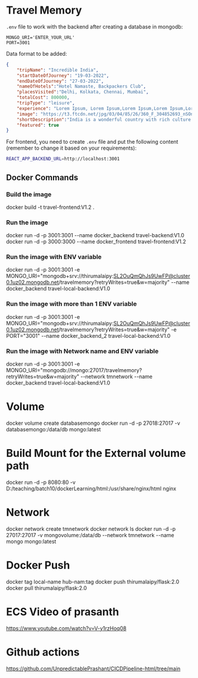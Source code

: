 # Travel Memory

`.env` file to work with the backend after creating a database in mongodb: 

```
MONGO_URI='ENTER_YOUR_URL'
PORT=3001
```

Data format to be added: 

```json
{
    "tripName": "Incredible India",
    "startDateOfJourney": "19-03-2022",
    "endDateOfJourney": "27-03-2022",
    "nameOfHotels":"Hotel Namaste, Backpackers Club",
    "placesVisited":"Delhi, Kolkata, Chennai, Mumbai",
    "totalCost": 800000,
    "tripType": "leisure",
    "experience": "Lorem Ipsum, Lorem Ipsum,Lorem Ipsum,Lorem Ipsum,Lorem Ipsum,Lorem Ipsum,Lorem Ipsum,Lorem Ipsum,Lorem Ipsum,Lorem Ipsum,Lorem Ipsum,Lorem Ipsum,Lorem Ipsum,Lorem Ipsum,Lorem Ipsum,Lorem Ipsum,Lorem Ipsum,Lorem Ipsum,Lorem Ipsum,Lorem Ipsum,Lorem Ipsum,Lorem Ipsum,Lorem Ipsum,Lorem Ipsum,Lorem Ipsum,Lorem Ipsum,Lorem Ipsum, ",
    "image": "https://t3.ftcdn.net/jpg/03/04/85/26/360_F_304852693_nSOn9KvUgafgvZ6wM0CNaULYUa7xXBkA.jpg",
    "shortDescription":"India is a wonderful country with rich culture and good people.",
    "featured": true
}
```


For frontend, you need to create `.env` file and put the following content (remember to change it based on your requirements):
```bash
REACT_APP_BACKEND_URL=http://localhost:3001
```

## Docker Commands

### Build the image
docker build -t travel-frontend:V1.2 .

### Run the image
docker run -d -p 3001:3001 --name docker_backend travel-backend:V1.0
docker run -d -p 3000:3000 --name docker_frontend travel-frontend:V1.2

### Run the image with ENV variable
docker run -d -p 3001:3001 -e MONGO_URI="mongodb+srv://thirumalaipy:SL2OuQmQhJs9UwFP@cluster0.1uz02.mongodb.net/travelmemory?retryWrites=true&w=majority" --name docker_backend travel-local-backend:V1.0

### Run the image with more than 1 ENV variable
docker run -d -p 3001:3001 -e MONGO_URI="mongodb+srv://thirumalaipy:SL2OuQmQhJs9UwFP@cluster0.1uz02.mongodb.net/travelmemory?retryWrites=true&w=majority" -e  PORT="3001" --name docker_backend_2 travel-local-backend:V1.0

### Run the image with Network name and ENV variable
docker run -d -p 3001:3001 -e MONGO_URI="mongodb://mongo:27017/travelmemory?retryWrites=true&w=majority" --network tmnetwork --name docker_backend travel-local-backend:V1.0

# Volume
docker volume create databasemongo
docker run -d -p 27018:27017 -v databasemongo:/data/db  mongo:latest

# Build Mount for the External volume path
docker run -d -p 8080:80 -v D:/teaching/batch10/dockerLearning/html:/usr/share/nginx/html nginx


# Network
docker network create tmnetwork
docker network ls
docker run -d -p 27017:27017 -v mongovolume:/data/db --network tmnetwork --name mongo mongo:latest


# Docker Push 
docker tag local-name hub-nam:tag
docker push thirumalaipy/flask:2.0
docker pull thirumalaipy/flask:2.0



# ECS Video of prasanth
https://www.youtube.com/watch?v=V-y1rzHoq08
# Github actions
https://github.com/UnpredictablePrashant/CICDPipeline-html/tree/main

